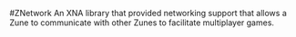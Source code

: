 #ZNetwork
An XNA library that provided networking support that allows a Zune to communicate with other Zunes to facilitate multiplayer games.